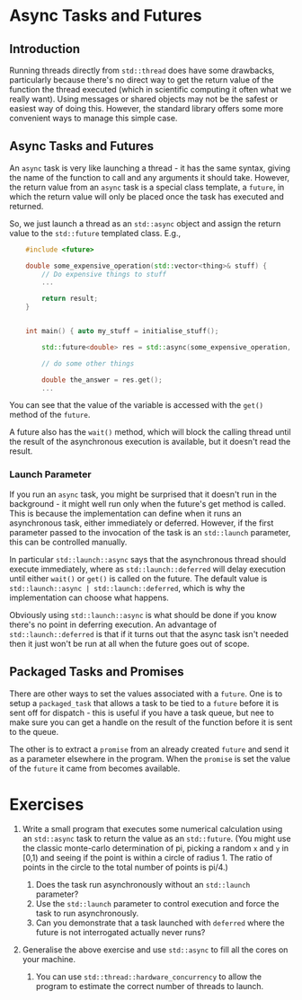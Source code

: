 # Async Tasks and Futures

## Introduction


Running threads directly from `std::thread` does have some drawbacks,
particularly because there's no direct way to get the return value of
the function the thread executed (which in scientific computing it
often what we really want). Using messages or shared objects may not
be the safest or easiest way of doing this. However, the standard
library offers some more convenient ways to manage this simple case.

## Async Tasks and Futures 

An `async` task is very like launching a thread - it has the same
syntax, giving the name of the function to call and any arguments it
should take. However, the return value from an `async` task is a
special class template, a `future`, in which the return value will
only be placed once the task has executed and returned.

So, we just launch a thread as an `std::async` object and assign the
return value to the `std::future` templated class. E.g.,


```cpp
    #include <future>

    double some_expensive_operation(std::vector<thing>& stuff) {
        // Do expensive things to stuff
        ...

        return result;
    }


    int main() { auto my_stuff = initialise_stuff();

        std::future<double> res = std::async(some_expensive_operation, std::ref(my_stuff));

        // do some other things

        double the_answer = res.get();
        ...
```

You can see that the value of the variable is accessed with the `get()`
method of the `future`.

A future also has the `wait()` method, which will block the calling
thread until the result of the asynchronous execution is available,
but it doesn't read the result.

### Launch Parameter

If you run an `async` task, you might be surprised that it doesn't run
in the background - it might well run only when the future's get
method is called. This is because the implementation can define when
it runs an asynchronous task, either immediately or deferred. However,
if the first parameter passed to the invocation of the task is an
`std::launch` parameter, this can be controlled manually.

In particular `std::launch::async` says that the asynchronous thread
should execute immediately, where as `std::launch::deferred` will
delay execution until either `wait()` or `get()` is called on the
future. The default value is `std::launch::async |
std::launch::deferred`, which is why the implementation can choose
what happens.

Obviously using `std::launch::async` is what should be done if you
know there's no point in deferring execution. An advantage of
`std::launch::deferred` is that if it turns out that the async task
isn't needed then it just won't be run at all when the future goes out
of scope. 

Packaged Tasks and Promises
--

There are other ways to set the values associated with a `future`. One
is to setup a `packaged_task` that allows a task to be tied to a
`future` before it is sent off for dispatch - this is useful if you
have a task queue, but nee to make sure you can get a handle on the result of
the function before it is sent to the queue.

The other is to extract a `promise` from an already created `future`
and send it as a parameter elsewhere in the program. When the
`promise` is set the value of the `future` it came from becomes
available.


# Exercises

1. Write a small program that executes some numerical calculation
   using an `std::async` task to return the value as an
   `std::future`. (You might use the classic monte-carlo determination
   of pi, picking a random `x` and `y` in
   [0,1) and seeing if the point is within a circle of radius 1.
   The ratio of points in the circle to the total number of points is pi/4.)
    1. Does the task run asynchronously without an `std::launch` parameter?
	1. Use the `std::launch` parameter to control execution and force the task to run asynchronously.
	1. Can you demonstrate that a task launched with `deferred` where the future is not interrogated actually never runs?

2. Generalise the above exercise and use `std::async` to fill all the cores on your machine.
    1. You can use `std::thread::hardware_concurrency` to allow the program to estimate the correct number of threads to launch.

